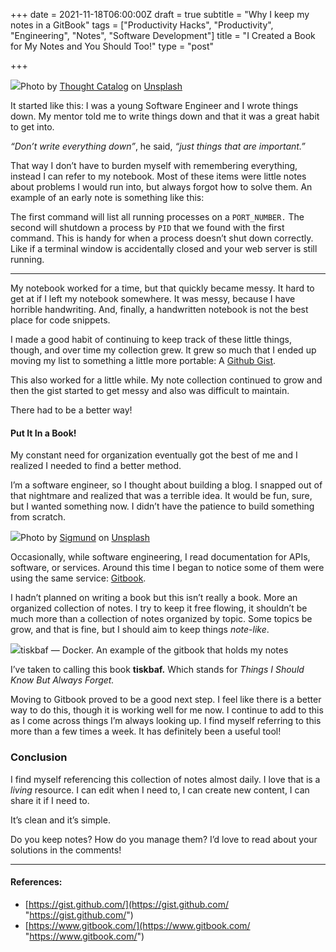 +++
date = 2021-11-18T06:00:00Z
draft = true
subtitle = "Why I keep my notes in a GitBook"
tags = ["Productivity Hacks", "Productivity", "Engineering", "Notes", "Software Development"]
title = "I Created a Book for My Notes and You Should Too!"
type = "post"

+++

![](https://cdn-images-1.medium.com/max/1600/0*uPHy-czUw1DMh1q-)Photo by [Thought Catalog](https://unsplash.com/@thoughtcatalog?utm_source=medium&utm_medium=referral) on [Unsplash](https://unsplash.com?utm_source=medium&utm_medium=referral)

It started like this: I was a young Software Engineer and I wrote things down. My mentor told me to write things down and that it was a great habit to get into.

_“Don’t write everything down”_, he said, _“just things that are important.”_

That way I don’t have to burden myself with remembering everything, instead I can refer to my notebook. Most of these items were little notes about problems I would run into, but always forgot how to solve them. An example of an early note is something like this:

The first command will list all running processes on a `PORT_NUMBER.` The second will shutdown a process by `PID` that we found with the first command. This is handy for when a process doesn’t shut down correctly. Like if a terminal window is accidentally closed and your web server is still running.

---

My notebook worked for a time, but that quickly became messy. It hard to get at if I left my notebook somewhere. It was messy, because I have horrible handwriting. And, finally, a handwritten notebook is not the best place for code snippets.

I made a good habit of continuing to keep track of these little things, though, and over time my collection grew. It grew so much that I ended up moving my list to something a little more portable: A [Github Gist](https://gist.github.com/).

This also worked for a little while. My note collection continued to grow and then the gist started to get messy and also was difficult to maintain.

There had to be a better way!

#### Put It In a Book!

My constant need for organization eventually got the best of me and I realized I needed to find a better method.

I’m a software engineer, so I thought about building a blog. I snapped out of that nightmare and realized that was a terrible idea. It would be fun, sure, but I wanted something now. I didn’t have the patience to build something from scratch.

![](https://cdn-images-1.medium.com/max/1600/0*sMVANiLI5pwV77mq)Photo by [Sigmund](https://unsplash.com/@sigmund?utm_source=medium&utm_medium=referral) on [Unsplash](https://unsplash.com?utm_source=medium&utm_medium=referral)

Occasionally, while software engineering, I read documentation for APIs, software, or services. Around this time I began to notice some of them were using the same service: [Gitbook](https://www.gitbook.com/).

I hadn’t planned on writing a book but this isn’t really a book. More an organized collection of notes. I try to keep it free flowing, it shouldn’t be much more than a collection of notes organized by topic. Some topics be grow, and that is fine, but I should aim to keep things _note-like_.

![](https://cdn-images-1.medium.com/max/2400/1*-yNsOai0IhwGapfXEDhgxQ.png)tiskbaf — Docker. An example of the gitbook that holds my notes

I’ve taken to calling this book **tiskbaf.** Which stands for _Things I Should Know But Always Forget._

Moving to Gitbook proved to be a good next step. I feel like there is a better way to do this, though it is working well for me now. I continue to add to this as I come across things I’m always looking up. I find myself referring to this more than a few times a week. It has definitely been a useful tool!

### Conclusion

I find myself referencing this collection of notes almost daily. I love that is a _living_ resource. I can edit when I need to, I can create new content, I can share it if I need to.

It’s clean and it’s simple.

Do you keep notes? How do you manage them? I’d love to read about your solutions in the comments!

---

#### References:

- [https://gist.github.com/](https://gist.github.com/ "https://gist.github.com/")
- [https://www.gitbook.com/](https://www.gitbook.com/ "https://www.gitbook.com/")
